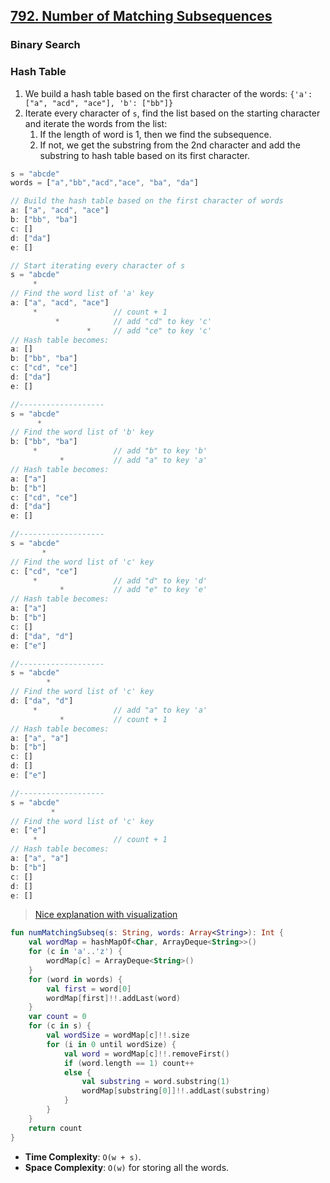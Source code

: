 ## [792. Number of Matching Subsequences](https://leetcode.com/problems/number-of-matching-subsequences)

### Binary Search


### Hash Table
1. We build a hash table based on the first character of the words: `{'a': ["a", "acd", "ace"], 'b': ["bb"]}`
2. Iterate every character of `s`, find the list based on the starting character and iterate the words from the list:
    1. If the length of word is 1, then we find the subsequence.
    1. If not, we get the substring from the 2nd character and add the substring to hash table based on its first character.

```js
s = "abcde"
words = ["a","bb","acd","ace", "ba", "da"]

// Build the hash table based on the first character of words
a: ["a", "acd", "ace"]
b: ["bb", "ba"]
c: []
d: ["da"]
e: []

// Start iterating every character of s
s = "abcde"
     *
// Find the word list of 'a' key
a: ["a", "acd", "ace"]
     *                 // count + 1
          *            // add "cd" to key 'c'
                 *     // add "ce" to key 'c'
// Hash table becomes:
a: []
b: ["bb", "ba"]
c: ["cd", "ce"]
d: ["da"]
e: []

//-------------------
s = "abcde"
      *
// Find the word list of 'b' key
b: ["bb", "ba"]
     *                 // add "b" to key 'b'
           *           // add "a" to key 'a'
// Hash table becomes:
a: ["a"]
b: ["b"]
c: ["cd", "ce"]
d: ["da"]
e: []

//-------------------
s = "abcde"
       *
// Find the word list of 'c' key
c: ["cd", "ce"]
     *                 // add "d" to key 'd'
           *           // add "e" to key 'e'
// Hash table becomes:
a: ["a"]
b: ["b"]
c: []
d: ["da", "d"]
e: ["e"]

//-------------------
s = "abcde"
        *
// Find the word list of 'c' key
d: ["da", "d"]
     *                 // add "a" to key 'a'
           *           // count + 1
// Hash table becomes:
a: ["a", "a"]
b: ["b"]
c: []
d: []
e: ["e"]

//-------------------
s = "abcde"
         *
// Find the word list of 'c' key
e: ["e"]
     *                 // count + 1
// Hash table becomes:
a: ["a", "a"]
b: ["b"]
c: []
d: []
e: []
```

> [Nice explanation with visualization](https://leetcode.com/problems/number-of-matching-subsequences/solutions/1290406/c-java-python-process-by-bucket-picture-explain-o-n-s/)

```kotlin
fun numMatchingSubseq(s: String, words: Array<String>): Int {
    val wordMap = hashMapOf<Char, ArrayDeque<String>>()
    for (c in 'a'..'z') {
        wordMap[c] = ArrayDeque<String>()
    }
    for (word in words) {
        val first = word[0]
        wordMap[first]!!.addLast(word)
    }
    var count = 0
    for (c in s) {
        val wordSize = wordMap[c]!!.size
        for (i in 0 until wordSize) {
            val word = wordMap[c]!!.removeFirst()
            if (word.length == 1) count++
            else {
                val substring = word.substring(1)
                wordMap[substring[0]]!!.addLast(substring)
            }
        }
    }
    return count
}
```

* **Time Complexity**: `O(w + s)`.
* **Space Complexity**: `O(w)` for storing all the words.